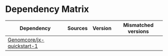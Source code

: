 # Dependency Matrix

Dependency | Sources | Version | Mismatched versions
---------- | ------- | ------- | -------------------
[Genomcore/jx-quickstart-1](https://github.com/Genomcore/jx-quickstart-1.git) |  | []() | 
